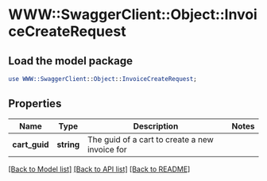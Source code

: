 # WWW::SwaggerClient::Object::InvoiceCreateRequest

## Load the model package
```perl
use WWW::SwaggerClient::Object::InvoiceCreateRequest;
```

## Properties
Name | Type | Description | Notes
------------ | ------------- | ------------- | -------------
**cart_guid** | **string** | The guid of a cart to create a new invoice for | 

[[Back to Model list]](../README.md#documentation-for-models) [[Back to API list]](../README.md#documentation-for-api-endpoints) [[Back to README]](../README.md)



